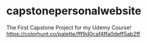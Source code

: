 # capstonepersonalwebsite
The First Capstone Project for my Udemy Course!
https://colorhunt.co/palette/fff9d0caf4ffa0deff5ab2ff
